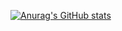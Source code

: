 [![Anurag's GitHub stats](https://github-readme-stats.vercel.app/api?username=cassiano-sena&show_icons=true&theme=dracula)](https://github.com/anuraghazra/github-readme-stats)
<!--
### Hi there 👋
**cassiano-sena/cassiano-sena** is a ✨ _special_ ✨ repository because its `README.md` (this file) appears on your GitHub profile.

Here are some ideas to get you started:

- 🔭 I’m currently working on ...
- 🌱 I’m currently learning ...
- 👯 I’m looking to collaborate on ...
- 🤔 I’m looking for help with ...
- 💬 Ask me about ...
- 📫 How to reach me: ...
- 😄 Pronouns: ...
- ⚡ Fun fact: ...
-->
